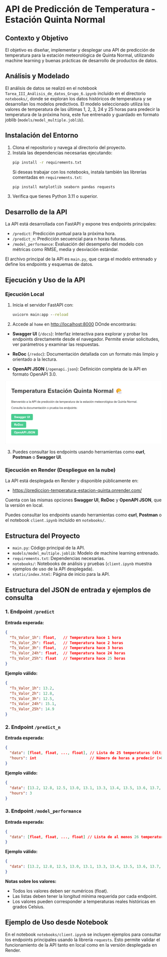 # API de Predicción de Temperatura - Estación Quinta Normal

## Contexto y Objetivo

El objetivo es diseñar, implementar y desplegar una API de predicción de temperatura para la estación meteorológica de Quinta Normal, utilizando machine learning y buenas prácticas de desarrollo de productos de datos.

## Análisis y Modelado

El análisis de datos se realizó en el notebook `Tarea_III_Análisis_de_datos_Grupo_6.ipynb` incluido en el directorio `notebooks/`, donde se exploran los datos históricos de temperatura y se desarrollan los modelos predictivos. El modelo seleccionado utiliza los valores de temperatura de las últimas 1, 2, 3, 24 y 25 horas para predecir la temperatura de la próxima hora, este fue entrenado y guardado en formato joblib (`models/model_multiple.joblib`).

## Instalación del Entorno

1. Clona el repositorio y navega al directorio del proyecto.
2. Instala las dependencias necesarias ejecutando:
   ```cmd
   pip install -r requirements.txt
   ```
   Si deseas trabajar con los notebooks, instala también las librerías comentadas en `requirements.txt`:
   ```cmd
   pip install matplotlib seaborn pandas requests
   ```
3. Verifica que tienes Python 3.11 o superior.

## Desarrollo de la API

La API está desarrollada con FastAPI y expone tres endpoints principales:
- `/predict`: Predicción puntual para la próxima hora.
- `/predict_n`: Predicción secuencial para n horas futuras.
- `/model_performance`: Evaluación del desempeño del modelo con métricas como RMSE, media y desviación estándar.

El archivo principal de la API es `main.py`, que carga el modelo entrenado y define los endpoints y esquemas de datos.

## Ejecución y Uso de la API

### Ejecución Local

1. Inicia el servidor FastAPI con:
   ```cmd
   uvicorn main:app --reload
   ```
2. Accede al `home` en [http://localhost:8000](http://localhost:8000) DOnde encontrarás:

- **Swagger UI** (`/docs`): Interfaz interactiva para explorar y probar los endpoints directamente desde el navegador. Permite enviar solicitudes, ver parámetros y examinar las respuestas.

- **ReDoc** (`/redoc`): Documentación detallada con un formato más limpio y orientado a la lectura. 

- **OpenAPI JSON** (`/openapi.json`): Definición completa de la API en formato OpenAPI 3.0.

![Home API](static/Home_API.png)

3. Puedes consultar los endpoints usando herramientas como **curl**, **Postman** o **Swagger UI**.

### Ejecución en Render (Despliegue en la nube)

La API está desplegada en Render y disponible públicamente en:
- https://prediccion-temperatura-estacion-quinta.onrender.com/

Cuenta con las mismas opciones **Swagger UI**, **ReDoc** y **OpenAPI JSON**,  que la versión en local.

Puedes consultar los endpoints usando herramientas como **curl**, **Postman** o el notebook `client.ipynb` incluido en `notebooks/`.

## Estructura del Proyecto

- `main.py`: Código principal de la API.
- `models/model_multiple.joblib`: Modelo de machine learning entrenado.
- `requirements.txt`: Dependencias necesarias.
- `notebooks/`: Notebooks de análisis y pruebas (`client.ipynb` muestra ejemplos de uso de la API desplegada).
- `static/index.html`: Página de inicio para la API.

## Estructura del JSON de entrada y ejemplos de consulta

### 1. Endpoint `/predict`
**Entrada esperada:**
```json
{
  "Ts_Valor_1h": float,   // Temperatura hace 1 hora
  "Ts_Valor_2h": float,   // Temperatura hace 2 horas
  "Ts_Valor_3h": float,   // Temperatura hace 3 horas
  "Ts_Valor_24h": float,  // Temperatura hace 24 horas
  "Ts_Valor_25h": float   // Temperatura hace 25 horas
}
```
**Ejemplo válido:**
```json
{
  "Ts_Valor_1h": 13.2,
  "Ts_Valor_2h": 12.8,
  "Ts_Valor_3h": 12.5,
  "Ts_Valor_24h": 15.1,
  "Ts_Valor_25h": 14.9
}
```

### 2. Endpoint `/predict_n`
**Entrada esperada:**
```json
{
  "data": [float, float, ..., float], // Lista de 25 temperaturas (últimas 25 horas)
  "hours": int                        // Número de horas a predecir (>0)
}
```
**Ejemplo válido:**
```json
{
  "data": [13.2, 12.8, 12.5, 13.0, 13.1, 13.3, 13.4, 13.5, 13.6, 13.7, 13.8, 13.9, 14.0, 14.1, 14.2, 14.3, 14.4, 14.5, 14.6, 14.7, 14.8, 14.9, 15.0, 15.1, 15.2],
  "hours": 3
}
```

### 3. Endpoint `/model_performance`
**Entrada esperada:**
```json
{
  "data": [float, float, ..., float] // Lista de al menos 26 temperaturas (mínimo 26 valores)
}
```
**Ejemplo válido:**
```json
{
  "data": [13.2, 12.8, 12.5, 13.0, 13.1, 13.3, 13.4, 13.5, 13.6, 13.7, 13.8, 13.9, 14.0, 14.1, 14.2, 14.3, 14.4, 14.5, 14.6, 14.7, 14.8, 14.9, 15.0, 15.1, 15.2, 15.3]
}
```

**Notas sobre los valores:**
- Todos los valores deben ser numéricos (float).
- Las listas deben tener la longitud mínima requerida por cada endpoint.
- Los valores pueden corresponder a temperaturas reales históricas en grados Celsius.

## Ejemplo de Uso desde Notebook

En el notebook `notebooks/client.ipynb` se incluyen ejemplos para consultar los endpoints principales usando la librería `requests`. Esto permite validar el funcionamiento de la API tanto en local como en la versión desplegada en Render.
